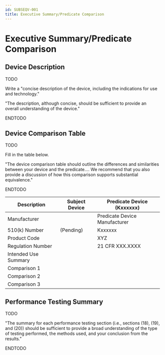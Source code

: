 ```yaml
---
id: SUBSEQV-001
title: Executive Summary/Predicate Comparison
---
```


# Executive Summary/Predicate Comparison

## Device Description

TODO

Write a "concise description of the device, including the indications for use
and technology."

"The description, although concise, should be sufficient to provide an overall
understanding of the device."

ENDTODO

## Device Comparison Table

TODO

Fill in the table below.

"The device comparison table should outline the differences and similarities
between your device and the predicate.... We recommend that you also provide a
discussion of how this comparison supports substantial equivalence."

ENDTODO

| Description          | Subject Device | Predicate Device (Kxxxxxx) |
| -------------------- | -------------- | ----------------------------------------- |
| Manufacturer         |                | Predicate Device Manufacturer              |
| 510(k) Number        | (Pending)      | Kxxxxxx                    |
| Product Code         |                | XYZ              |
| Regulation Number    |                | 21 CFR XXX.XXXX         |
| Intended Use Summary |                |                                           |
| Comparison 1         |                |                                           |
| Comparison 2         |                |                                           |
| Comparison 3         |                |                                           |

## Performance Testing Summary

TODO

"The summary for each performance testing section (i.e., sections (18), (19),
and (20)) should be sufficient to provide a broad understanding of the type of
testing performed, the methods used, and your conclusion from the results."

ENDTODO
